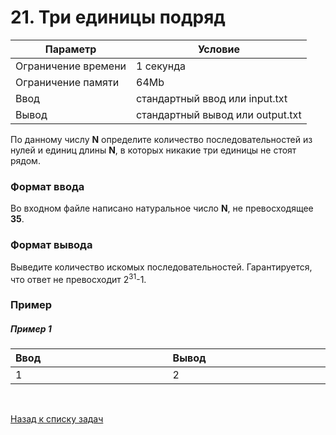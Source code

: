 # 21. Три единицы подряд

| Параметр            | Условие                          |
|---------------------|----------------------------------|
| Ограничение времени | 1 секунда                        |
| Ограничение памяти  | 64Mb                             |
| Ввод                | стандартный ввод или input.txt   |
| Вывод               | стандартный вывод или output.txt |

По данному числу **N** определите количество последовательностей из нулей и единиц длины **N**, 
в которых никакие три единицы не стоят рядом.

### Формат ввода
Во входном файле написано натуральное число **N**, не превосходящее **35**.

### Формат вывода
Выведите количество искомых последовательностей. Гарантируется, что ответ не превосходит 2<sup>31</sup>-1.

### Пример

##### Пример 1
<table>
    <thead>
        <tr>
            <th width="250px" align="left">Ввод</th>
            <th width="250px" align="left">Вывод</th>
        </tr>
    </thead>
    <tr>
        <td>
            1
        </td>
        <td>
            2
        </td>
    </tr>
</table>


<br>

[Назад к списку задач](https://github.com/AlexAkama/yandex_algorithm/tree/main/src/main/java/training/v3b#%D0%B7%D0%B0%D0%B4%D0%B0%D1%87%D0%B8-30)